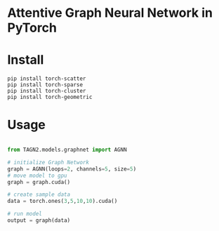 # Attentive Graph Neural Network in PyTorch

# Install
```
pip install torch-scatter
pip install torch-sparse
pip install torch-cluster
pip install torch-geometric

```
# Usage

```python

from TAGN2.models.graphnet import AGNN

# initialize Graph Network
graph = AGNN(loops=2, channels=5, size=5)
# move model to gpu
graph = graph.cuda()

# create sample data
data = torch.ones(3,5,10,10).cuda()

# run model
output = graph(data)

```
